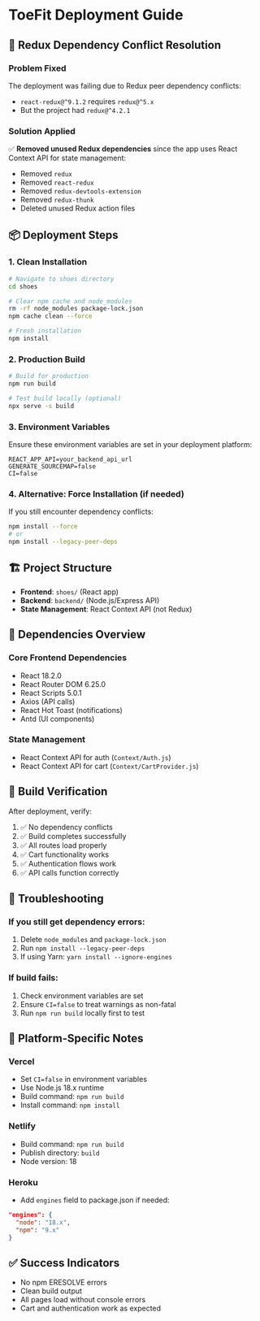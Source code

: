 # ToeFit Deployment Guide

## 🚀 Redux Dependency Conflict Resolution

### Problem Fixed
The deployment was failing due to Redux peer dependency conflicts:
- `react-redux@^9.1.2` requires `redux@^5.x`
- But the project had `redux@^4.2.1`

### Solution Applied
✅ **Removed unused Redux dependencies** since the app uses React Context API for state management:
- Removed `redux`
- Removed `react-redux` 
- Removed `redux-devtools-extension`
- Removed `redux-thunk`
- Deleted unused Redux action files

## 📦 Deployment Steps

### 1. Clean Installation
```bash
# Navigate to shoes directory
cd shoes

# Clear npm cache and node_modules
rm -rf node_modules package-lock.json
npm cache clean --force

# Fresh installation
npm install
```

### 2. Production Build
```bash
# Build for production
npm run build

# Test build locally (optional)
npx serve -s build
```

### 3. Environment Variables
Ensure these environment variables are set in your deployment platform:

```env
REACT_APP_API=your_backend_api_url
GENERATE_SOURCEMAP=false
CI=false
```

### 4. Alternative: Force Installation (if needed)
If you still encounter dependency conflicts:

```bash
npm install --force
# or
npm install --legacy-peer-deps
```

## 🏗️ Project Structure
- **Frontend**: `shoes/` (React app)
- **Backend**: `backend/` (Node.js/Express API)
- **State Management**: React Context API (not Redux)

## 🔧 Dependencies Overview

### Core Frontend Dependencies
- React 18.2.0
- React Router DOM 6.25.0
- React Scripts 5.0.1
- Axios (API calls)
- React Hot Toast (notifications)
- Antd (UI components)

### State Management
- React Context API for auth (`Context/Auth.js`)
- React Context API for cart (`Context/CartProvider.js`)

## 🚦 Build Verification
After deployment, verify:
1. ✅ No dependency conflicts
2. ✅ Build completes successfully  
3. ✅ All routes load properly
4. ✅ Cart functionality works
5. ✅ Authentication flows work
6. ✅ API calls function correctly

## 🐛 Troubleshooting

### If you still get dependency errors:
1. Delete `node_modules` and `package-lock.json`
2. Run `npm install --legacy-peer-deps`
3. If using Yarn: `yarn install --ignore-engines`

### If build fails:
1. Check environment variables are set
2. Ensure `CI=false` to treat warnings as non-fatal
3. Run `npm run build` locally first to test

## 📱 Platform-Specific Notes

### Vercel
- Set `CI=false` in environment variables
- Use Node.js 18.x runtime
- Build command: `npm run build`
- Install command: `npm install`

### Netlify
- Build command: `npm run build`
- Publish directory: `build`
- Node version: 18

### Heroku
- Add `engines` field to package.json if needed:
```json
"engines": {
  "node": "18.x",
  "npm": "9.x"
}
```

## ✅ Success Indicators
- No npm ERESOLVE errors
- Clean build output
- All pages load without console errors
- Cart and authentication work as expected 